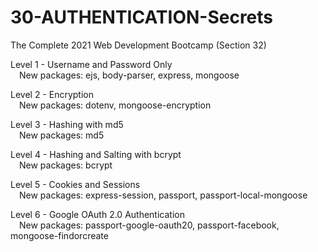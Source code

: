 # 30-AUTHENTICATION-Secrets
The Complete 2021 Web Development Bootcamp (Section 32)

Level 1 - Username and Password Only  
&emsp;New packages: ejs, body-parser, express, mongoose  

Level 2 - Encryption  
&emsp;New packages: dotenv, mongoose-encryption  

Level 3 - Hashing with md5  
&emsp;New packages: md5  

Level 4 - Hashing and Salting with bcrypt  
&emsp;New packages: bcrypt  

Level 5 - Cookies and Sessions  
&emsp;New packages: express-session, passport, passport-local-mongoose  

Level 6 - Google OAuth 2.0 Authentication  
&emsp;New packages: passport-google-oauth20, passport-facebook, mongoose-findorcreate
